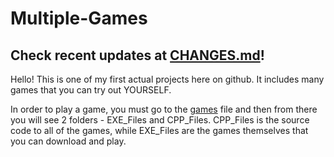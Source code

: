 # Multiple-Games

## Check recent updates at [CHANGES.md](CHANGES.md)!

Hello! This is one of my first actual projects here on github. It includes many games that you can try out YOURSELF.

In order to play a game, you must go to the [games](games) file and then from there you will see 2 folders - EXE_Files and CPP_Files. CPP_Files is the source code to all of the games, while EXE_Files are the games themselves that you can download and play.